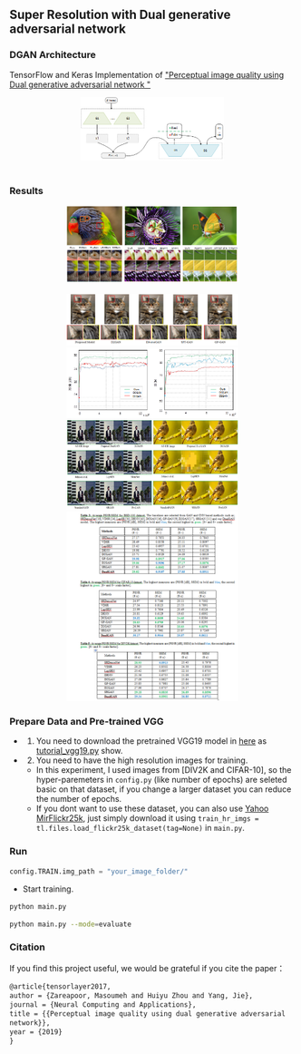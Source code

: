 ## Super Resolution with Dual generative adversarial network  



### DGAN Architecture

TensorFlow and Keras Implementation of ["Perceptual image quality using Dual generative adversarial network  "](https://link.springer.com/content/pdf/10.1007%2Fs00521-019-04239-0.pdf)

<a href="http://tensorlayer.readthedocs.io">
<div align="center">
	<img src="img/model.png" width="50%" height="30%"/>
</div>
</a>
</br>

### Results

<a href="http://tensorlayer.readthedocs.io">
<div align="center">
	<img src="img/result-1.png" width="60%" height="40%"/>
</div>
</a>
</br>
<a href="http://tensorlayer.readthedocs.io">
<div align="center">
	<img src="img/result-2.png" width="60%" height="40%"/>
</div>
</a>

<a href="http://tensorlayer.readthedocs.io">
<div align="center">
	<img src="img/result-3.png" width="60%" height="40%"/>
</div>
</a>

<a href="http://tensorlayer.readthedocs.io">
<div align="center">
	<img src="img/result-4.png" width="60%" height="40%"/>
</div>
</a>

<a href="http://tensorlayer.readthedocs.io">
<div align="center">
	<img src="img/Tables.png" width="60%" height="40%"/>
</div>
</a>

### Prepare Data and Pre-trained VGG

- 1. You need to download the pretrained VGG19 model in [here](https://mega.nz/#!xZ8glS6J!MAnE91ND_WyfZ_8mvkuSa2YcA7q-1ehfSm-Q1fxOvvs) as [tutorial_vgg19.py](https://github.com/zsdonghao/tensorlayer/blob/master/example/tutorial_vgg19.py) show.
- 2. You need to have the high resolution images for training.
  -  In this experiment, I used images from [DIV2K and CIFAR-10], so the hyper-paremeters in `config.py` (like number of epochs) are seleted basic on that dataset, if you change a larger dataset you can reduce the number of epochs. 
  -  If you dont want to use these dataset, you can also use [Yahoo MirFlickr25k](http://press.liacs.nl/mirflickr/mirdownload.html), just simply download it using `train_hr_imgs = tl.files.load_flickr25k_dataset(tag=None)` in `main.py`. 
  
### Run

```python
config.TRAIN.img_path = "your_image_folder/"
```

- Start training.

```bash
python main.py
```

```bash
python main.py --mode=evaluate 
```


### Citation
If you find this project useful, we would be grateful if you cite the paper：

```
@article{tensorlayer2017,
author = {Zareapoor, Masoumeh and Huiyu Zhou and Yang, Jie},
journal = {Neural Computing and Applications},
title = {{Perceptual image quality using dual generative adversarial network}},
year = {2019}
}
```


